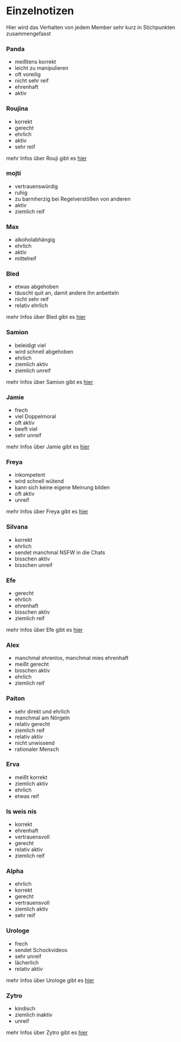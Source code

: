 # Einzelnotizen

Hier wird das Verhalten von jedem Member sehr kurz in Stichpunkten zusammengefasst

### Panda

- meißtens korrekt
- leicht zu manipulieren
- oft voreilig
- nicht sehr reif
- ehrenhaft
- aktiv

### Roujina

- korrekt
- gerecht
- ehrlich
- aktiv
- sehr reif

mehr Infos über Rouji gibt es [hier](/schlussstrich/resources/team/#roujina)

### mojti

- vertrauenswürdig
- ruhig
- zu barmherzig bei Regelverstößen von anderen
- aktiv
- ziemlich reif

### Max

- alkoholabhängig
- ehrlich
- aktiv
- mittelreif

### Bled

- etwas abgehoben
- täuscht quit an, damit andere ihn anbetteln
- nicht sehr reif
- relativ ehrlich

mehr Infos über Bled gibt es [hier](/schlussstrich/resources/team/#bled)

### Samion

- beleidigt viel
- wird schnell abgehoben
- ehrlich
- ziemlich aktiv
- ziemlich unreif

mehr Infos über Samion gibt es [hier](/schlussstrich/resources/team/#samion)

### Jamie

- frech
- viel Doppelmoral
- oft aktiv
- beeft viel
- sehr unreif

mehr Infos über Jamie gibt es [hier](/schlussstrich/resources/team/#jamie)

### Freya

- inkompetent
- wird schnell wütend
- kann sich keine eigene Meinung bilden
- oft aktiv
- unreif

mehr Infos über Freya gibt es [hier](/schlussstrich/resources/team/#freya)

### Silvana

- korrekt
- ehrlich
- sendet manchmal NSFW in die Chats
- bisschen aktiv
- bisschen unreif

### Efe

- gerecht
- ehrlich
- ehrenhaft
- bisschen aktiv
- ziemlich reif

mehr Infos über Efe gibt es [hier](/schlussstrich/resources/team/#efe)

### Alex

- manchmal ehrenlos, manchmal mies ehrenhaft
- meißt gerecht
- bisschen aktiv
- ehrlich
- ziemlich reif

### Paiton

- sehr direkt und ehrlich
- manchmal am Nörgeln
- relativ gerecht
- ziemlich reif
- relativ aktiv
- nicht unwissend
- rationaler Mensch

### Erva

- meißt korrekt
- ziemlich aktiv
- ehrlich
- etwas reif

### Is weis nis

- korrekt
- ehrenhaft
- vertrauensvoll
- gerecht
- relativ aktiv
- ziemlich reif

### Alpha

- ehrlich
- korrekt
- gerecht
- vertrauensvoll
- ziemlich aktiv
- sehr reif

### Urologe

- frech
- sendet Schockvideos
- sehr unreif
- lächerlich
- relativ aktiv

mehr Infos über Urologe gibt es [hier](/schlussstrich/resources/team/#urologe)

### Zytro

- kindisch
- ziemlich inaktiv
- unreif

mehr Infos über Zytro gibt es [hier](/schlussstrich/resources/team/#zytro)



